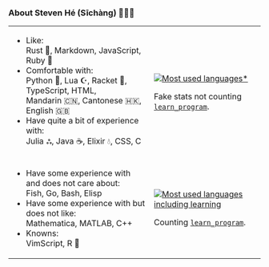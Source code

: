 ### About Steven Hé (Sīchàng) 🙇🏻‍♂️

<table>
<tr>
<td>

- Like:\
    Rust 🦀, Markdown, JavaScript, Ruby 💎
- Comfortable with:\
    Python 🐍, Lua ☪️, Racket 🎾, TypeScript, HTML,\
    Mandarin 🇨🇳, Cantonese 🇭🇰, English 🇬🇧
- Have quite a bit of experience with:\
    Julia ஃ, Java ☕️, Elixir 💧, CSS, C

</td>
<td>

[![Most used languages*][most-used-lang]][most-used-lang]

Fake stats not counting [`learn_program`][learn-program].

</td></tr>
<tr>
<td>

- Have some experience with and does not care about:\
    Fish, Go, Bash, Elisp
- Have some experience with but does not like:\
    Mathematica, MATLAB, C++
- Knowns:\
    VimScript, R 📐

</td>
<td>

[![Most used languages including
learning][most-used-lang-including-learn]][most-used-lang-including-learn]

Counting [`learn_program`][learn-program].

</td>

</tr>
</table>

[learn-program]: https://github.com/SichangHe/learn_program
[most-used-lang]: https://github-readme-stats.vercel.app/api/top-langs/?username=sichanghe&exclude_repo=STATS401,learn_program,Notes_Steven,mdbook_katex_template,igem-2022-dku-backup,mdbook_fancy_theme,BigDecimal-Matrix-and-column-vector-calculator-in-Java&hide=markdown,html,handlebars,css,less&layout=compact&langs_count=10
[most-used-lang-including-learn]: https://github-readme-stats.vercel.app/api/top-langs/?username=sichanghe&exclude_repo=STATS401,Notes_Steven,mdbook_katex_template,igem-2022-dku-backup,mdbook_fancy_theme,BigDecimal-Matrix-and-column-vector-calculator-in-Java&hide=markdown,html,handlebars,css,less,shell&layout=compact&langs_count=10

